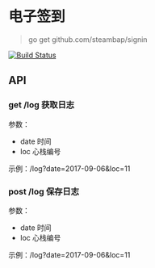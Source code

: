# 电子签到

> go get github.com/steambap/signin

[![Build Status](https://travis-ci.org/steambap/signin.svg)](https://travis-ci.org/steambap/signin)

## API

### get /log 获取日志

参数：

- date 时间
- loc 心栈编号

示例：/log?date=2017-09-06&loc=11

### post /log 保存日志

参数：

- date 时间
- loc 心栈编号

示例：/log?date=2017-09-06&loc=11

